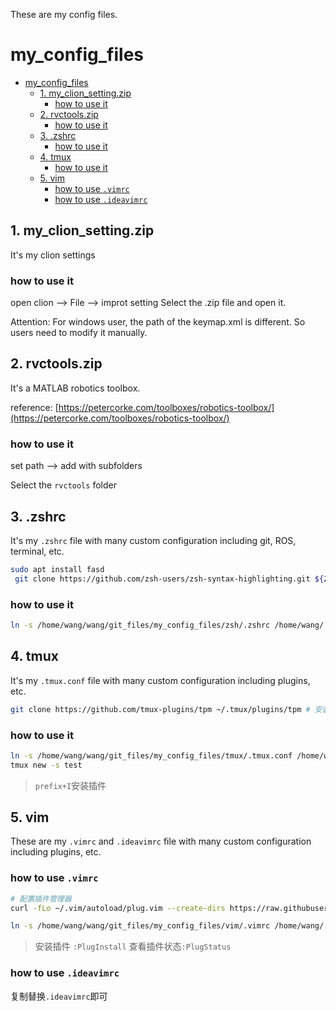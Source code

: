 These are my config files.

# my_config_files

- [my\_config\_files](#my_config_files)
  - [1. my\_clion\_setting.zip](#1-my_clion_settingzip)
    - [how to use it](#how-to-use-it)
  - [2. rvctools.zip](#2-rvctoolszip)
    - [how to use it](#how-to-use-it-1)
  - [3. .zshrc](#3-zshrc)
    - [how to use it](#how-to-use-it-2)
  - [4. tmux](#4-tmux)
    - [how to use it](#how-to-use-it-3)
  - [5. vim](#5-vim)
    - [how to use `.vimrc`](#how-to-use-vimrc)
    - [how to use `.ideavimrc`](#how-to-use-ideavimrc)


## 1. my_clion_setting.zip

It's my clion settings

### how to use it

open clion --> File --> improt setting 
Select the .zip file and open it.

Attention: For windows user, the path of the keymap.xml is different. So users need to modify it manually.

## 2. rvctools.zip

It's a MATLAB robotics toolbox.

reference: [https://petercorke.com/toolboxes/robotics-toolbox/](https://petercorke.com/toolboxes/robotics-toolbox/)

### how to use it

set path --> add with subfolders 

Select the `rvctools` folder

## 3. .zshrc

It's my `.zshrc` file with many custom configuration including git, ROS, terminal, etc.

```bash
sudo apt install fasd
 git clone https://github.com/zsh-users/zsh-syntax-highlighting.git ${ZSH_CUSTOM:-~/.oh-my-zsh/custom}/plugins/zsh-syntax-highlighting
```

### how to use it

```bash
ln -s /home/wang/wang/git_files/my_config_files/zsh/.zshrc /home/wang/.zshrc
```

## 4. tmux

It's my `.tmux.conf` file with many custom configuration including plugins, etc.

```bash
git clone https://github.com/tmux-plugins/tpm ~/.tmux/plugins/tpm # 安装插件管理器
```

### how to use it

```bash
ln -s /home/wang/wang/git_files/my_config_files/tmux/.tmux.conf /home/wang/.tmux.conf
tmux new -s test
```
> `prefix+I`安装插件


## 5. vim

These are my `.vimrc` and `.ideavimrc` file with many custom configuration including plugins, etc.

### how to use `.vimrc`

```bash
# 配置插件管理器
curl -fLo ~/.vim/autoload/plug.vim --create-dirs https://raw.githubusercontent.com/junegunn/vim-plug/master/plug.vim

ln -s /home/wang/wang/git_files/my_config_files/vim/.vimrc /home/wang/.vimrc
```
> 安装插件 `:PlugInstall`
> 查看插件状态`:PlugStatus`

### how to use `.ideavimrc`

复制替换`.ideavimrc`即可




